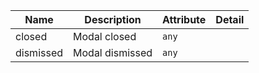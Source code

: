 | Name       | Description                   | Attribute        | Detail |
|------------|-------------------------------|------------------|--------|
|<div className="Api__Table"> <div>closed</div> <div className="Api__Table Docs__Tags"></div></div>| Modal closed | `any`
|<div className="Api__Table"> <div>dismissed</div> <div className="Api__Table Docs__Tags"></div></div>| Modal dismissed | `any`
